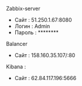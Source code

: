 Zabbix-server 
 * Сайт   : 51.250.1.67:8080
 * Логин  : Admin
 * Пароль : ********

Balancer
 * Сайт   : 158.160.35.107/:80

Kibana :
 * Сайт   : 62.84.117.196:5666
